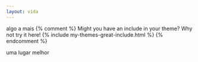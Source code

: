 ```yaml
---
layout: vida
---
```


 algo a mais 
{% comment %}
Might you have an include in your theme? Why not try it here!
{% include my-themes-great-include.html %}
{% endcomment %}

uma lugar melhor
